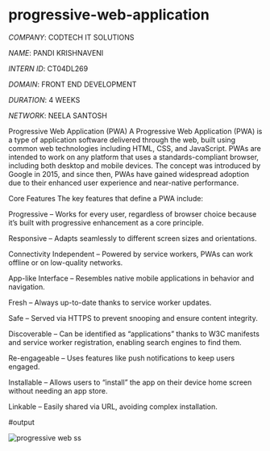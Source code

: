 # progressive-web-application

*COMPANY*: CODTECH IT SOLUTIONS

*NAME*: PANDI KRISHNAVENI

*INTERN ID*: CT04DL269

*DOMAIN*: FRONT END DEVELOPMENT

*DURATION*: 4 WEEKS

*NETWORK*: NEELA SANTOSH

Progressive Web Application (PWA)
A Progressive Web Application (PWA) is a type of application software delivered through the web, built using common web technologies including HTML, CSS, and JavaScript. PWAs are intended to work on any platform that uses a standards-compliant browser, including both desktop and mobile devices. The concept was introduced by Google in 2015, and since then, PWAs have gained widespread adoption due to their enhanced user experience and near-native performance.

Core Features
The key features that define a PWA include:

Progressive – Works for every user, regardless of browser choice because it’s built with progressive enhancement as a core principle.

Responsive – Adapts seamlessly to different screen sizes and orientations.

Connectivity Independent – Powered by service workers, PWAs can work offline or on low-quality networks.

App-like Interface – Resembles native mobile applications in behavior and navigation.

Fresh – Always up-to-date thanks to service worker updates.

Safe – Served via HTTPS to prevent snooping and ensure content integrity.

Discoverable – Can be identified as “applications” thanks to W3C manifests and service worker registration, enabling search engines to find them.

Re-engageable – Uses features like push notifications to keep users engaged.

Installable – Allows users to “install” the app on their device home screen without needing an app store.

Linkable – Easily shared via URL, avoiding complex installation.

#output

![progressive web ss](https://github.com/user-attachments/assets/8e8b01b0-c281-44c3-bfe4-00e398fb3a6d)

